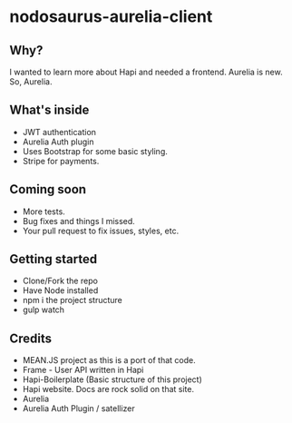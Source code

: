 # nodosaurus-aurelia-client

## Why?
I wanted to learn more about Hapi and needed a frontend. Aurelia is new. So, Aurelia.  

## What's inside

* JWT authentication
* Aurelia Auth plugin
* Uses Bootstrap for some basic styling.
* Stripe for payments.


## Coming soon

 * More tests.
 * Bug fixes and things I missed.
 * Your pull request to fix issues, styles, etc.

## Getting started

* Clone/Fork the repo
* Have Node installed
* npm i the project structure
* gulp watch


## Credits
* MEAN.JS project as this is a port of that code.
* Frame - User API written in Hapi
* Hapi-Boilerplate (Basic structure of this project)
* Hapi website. Docs are rock solid on that site.
* Aurelia
* Aurelia Auth Plugin / satellizer 
